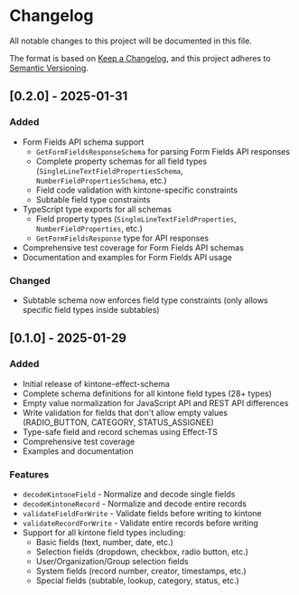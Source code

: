 # Changelog

All notable changes to this project will be documented in this file.

The format is based on [Keep a Changelog](https://keepachangelog.com/en/1.0.0/),
and this project adheres to [Semantic Versioning](https://semver.org/spec/v2.0.0.html).

## [0.2.0] - 2025-01-31

### Added
- Form Fields API schema support
  - `GetFormFieldsResponseSchema` for parsing Form Fields API responses
  - Complete property schemas for all field types (`SingleLineTextFieldPropertiesSchema`, `NumberFieldPropertiesSchema`, etc.)
  - Field code validation with kintone-specific constraints
  - Subtable field type constraints
- TypeScript type exports for all schemas
  - Field property types (`SingleLineTextFieldProperties`, `NumberFieldProperties`, etc.)
  - `GetFormFieldsResponse` type for API responses
- Comprehensive test coverage for Form Fields API schemas
- Documentation and examples for Form Fields API usage

### Changed
- Subtable schema now enforces field type constraints (only allows specific field types inside subtables)

## [0.1.0] - 2025-01-29

### Added
- Initial release of kintone-effect-schema
- Complete schema definitions for all kintone field types (28+ types)
- Empty value normalization for JavaScript API and REST API differences
- Write validation for fields that don't allow empty values (RADIO_BUTTON, CATEGORY, STATUS_ASSIGNEE)
- Type-safe field and record schemas using Effect-TS
- Comprehensive test coverage
- Examples and documentation

### Features
- `decodeKintoneField` - Normalize and decode single fields
- `decodeKintoneRecord` - Normalize and decode entire records
- `validateFieldForWrite` - Validate fields before writing to kintone
- `validateRecordForWrite` - Validate entire records before writing
- Support for all kintone field types including:
  - Basic fields (text, number, date, etc.)
  - Selection fields (dropdown, checkbox, radio button, etc.)
  - User/Organization/Group selection fields
  - System fields (record number, creator, timestamps, etc.)
  - Special fields (subtable, lookup, category, status, etc.)